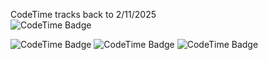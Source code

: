 CodeTime tracks back to 2/11/2025  
<img href="https://codetime.dev" alt="CodeTime Badge" src="https://img.shields.io/endpoint?style=for-the-badge&color=2222&url=https%3A%2F%2Fapi.codetime.dev%2Fshield%3Fid%3D31512%26project%3D%26in=86400000">  

<img href="https://codetime.dev" alt="CodeTime Badge" src="https://img.shields.io/endpoint?style=for-the-badge&color=2222&url=https%3A%2F%2Fapi.codetime.dev%2Fshield%3Fid%3D31512%26project%3D%26in=604800000">  

<img href="https://codetime.dev" alt="CodeTime Badge" src="https://img.shields.io/endpoint?style=for-the-badge&color=2222&url=https%3A%2F%2Fapi.codetime.dev%2Fshield%3Fid%3D31512%26project%3D%26in=2592000000">  

<img href="https://codetime.dev" alt="CodeTime Badge" src="https://img.shields.io/endpoint?style=for-the-badge&color=2222&url=https%3A%2F%2Fapi.codetime.dev%2Fshield%3Fid%3D31512%26project%3D%26in=0">  

